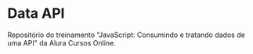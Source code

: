 
# Data API

Repositório do treinamento "JavaScript: Consumindo e tratando dados de uma API" da Alura Cursos Online.
